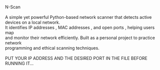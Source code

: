 N-Scan 
</br></br>
A simple yet powerful Python-based network scanner that detects active devices on a local network.</br> It identifies IP addresses , MAC addresses , and open ports , helping users map </br>and monitor their network efficiently. Built as a personal project to practice network</br> programming and ethical scanning techniques. 
</br></br>
PUT YOUR IP ADDRESS AND THE DESIRED PORT IN THE FILE BEFORE RUNNING IT...
